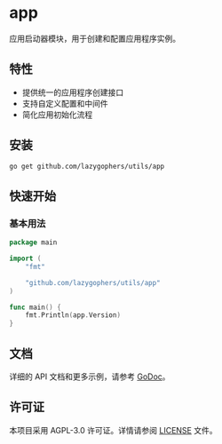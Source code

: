# app

应用启动器模块，用于创建和配置应用程序实例。

## 特性

-   提供统一的应用程序创建接口
-   支持自定义配置和中间件
-   简化应用初始化流程

## 安装

```bash
go get github.com/lazygophers/utils/app
```

## 快速开始

### 基本用法

```go
package main

import (
    "fmt"

    "github.com/lazygophers/utils/app"
)

func main() {
    fmt.Println(app.Version)
}
```

## 文档

详细的 API 文档和更多示例，请参考 [GoDoc](https://pkg.go.dev/github.com/lazygophers/utils/app)。

## 许可证

本项目采用 AGPL-3.0 许可证。详情请参阅 [LICENSE](../LICENSE) 文件。
